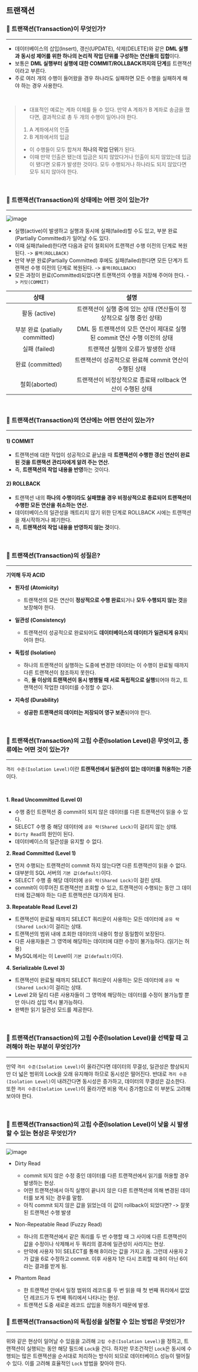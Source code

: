 
## 트랜잭션 
### 📌 트랜잭션(Transaction)이 무엇인가? 
---
- 데이터베이스의 삽입(Insert), 갱신(UPDATE), 삭제(DELETE)와 같은 **DML 실행과 동시성 제어를 위한 하나의 논리적 작업 단위를 구성하는 연산들의 집합**이다.
- 보통은 **DML 실행부터 실행에 대한 COMMIT/ROLLBACK까지의 단계**를 트랜잭션이라고 부른다.
- 주로 여러 개의 수행이 들어왔을 경우 하나라도 실패하면 모든 수행을 실패하게 해야 하는 경우 사용한다.

<br>

>  - 대표적인 예로는 계좌 이체를 들 수 있다. 만약 A 계좌가 B 계좌로 송금을 했다면, 결과적으로 총 두 개의 수행이 일어나야 한다.
>  1) A 계좌에서의 인출
>  2) B 계좌에서의 입금
>- 이 수행들이 모두 합쳐져 **하나의 작업 단위**가 된다.
>- 이때 만약 인출은 됐는데 입금은 되지 않았다거나 인출이 되지 않았는데 입금이 됐다면 오류가 발생한 것이다. 모두 수행되거나 하나라도 되지 않았다면 모두 되지 않아야 한다.

<br>

### 📌 트랜잭션(Transaction)의 상태에는 어떤 것이 있는가?
---
![image](https://github.com/amazinguss/cs_study/assets/39427152/251e7fd6-d7e2-48ac-9878-0eb64cb35a88)
- 실행(active)이 발생하고 실행과 동시에 실패(failed)할 수도 있고, 부분 완료(Partially Committed)가 일어날 수도 있다.
- 이때 실패(failed)한다면 다음과 같이 철회되어 트랜잭션 수행 이전의 단계로 복원된다. -> `롤백(ROLLBACK)`
- 만약 부분 완료(Partially Committed) 후에도 실패(failed)한다면 모든 단계가 트랜잭션 수행 이전의 단계로 복원된다. -> `롤백(ROLLBACK)`
- 모든 과정이 완료(Committed)되었다면 트랜잭션의 수행을 저장해 주어야 한다. -> `커밋(COMMIT)`

|상태|설명|
|:---:|:---:|
|활동 (active)|트랜잭션이 실행 중에 있는 상태 (연산들이 정상적으로 실행 중인 상태)|
|부분 완료 (patially committed)|DML 등 트랜잭션의 모든 연산이 제대로 실행된 commit 연산 수행 이전의 상태|
|실패 (failed)|트랜잭션 실행의 오류가 발생한 상태|
|완료 (committed)|트랜잭션이 성공적으로 완료해 commit 연산이 수행된 상태|
|철회(aborted)|트랜잭션이 비정상적으로 종료돼 rollback 연산이 수행된 상태|


<br>

### 📌 트랜잭션(Transaction)의 연산에는 어떤 연산이 있는가? 
---
#### 1) COMMIT
- 트랜잭션에 대한 작업이 성공적으로 끝났을 때 **트랜잭션이 수행한 갱신 연산이 완료된 것을 트랜잭션 관리자에게 알려 주는 연산.**
- 즉, **트랜잭션의 작업 내용을 반영**하는 것이다.

#### 2) ROLLBACK
- 트랜잭션 내의 **하나의 수행이라도 실패했을 경우 비정상적으로 종료되어 트랜잭션이 수행한 모든 연산을 취소하는 연산.**
- 데이터베이스의 일관성을 깨트리지 않기 위한 단계로 ROLLBACK 시에는 트랜잭션을 재시작하거나 폐기한다.
- 즉, **트랜잭션의 작업 내용을 반영하지 않는 것**이다.

<br>

### 📌 트랜잭션(Transaction)의 성질은? 
---
 **기억해 두자 ACID**
- **원자성 (Atomicity)**
  - 트랜잭션의 모든 연산이 **정상적으로 수행 완료**되거나 **모두 수행되지 않는 것**을 보장해야 한다.
 
- **일관성 (Consistency)**
  - 트랜잭션이 성공적으로 완료되어도 **데이터베이스의 데이터가 일관되게 유지**되어야 한다.

- **독립성 (Isolation)**
  - 하나의 트랜잭션이 실행하는 도중에 변경한 데이터는 이 수행이 완료될 때까지 다른 트랜잭션이 참조하지 못한다.
  - 즉, **둘 이상의 트랜잭션이 동시 병행될 때 서로 독립적으로 실행**되어야 하고, 트랜잭션이 작업한 데이터를 수정할 수 없다.

- **지속성 (Durability)**
  - **성공한 트랜잭션의 데이터는 저장되어 영구 보존**되어야 한다.

<br>

### 📌 트랜잭션(Transaction)의 고립 수준(Isolation Level)은 무엇이고, 종류에는 어떤 것이 있는가?
---
`격리 수준(Isolation Level)`이란 **트랜잭션에서 일관성이 없는 데이터를 허용하는 기준**이다.

<br>

**1. Read Uncommitted (Level 0)**
  - 수행 중인 트랜잭션 중 commit이 되지 않은 데이터를 다른 트랜잭션이 읽을 수 있다.
  - SELECT 수행 중 해당 데이터에 `공유 락(Shared Lock)`이 걸리지 않는 상태.
  - `Dirty Read`의 원인이 된다.
  - 데이터베이스의 일관성을 유지할 수 없다.

**2. Read Committed (Level 1)**
  - 먼저 수행되는 트랜잭션이 commit 하지 않는다면 다른 트랜잭션이 읽을 수 없다. 
  - 대부분의 SQL 서버의 `기본 값(default)`이다.
  - SELECT 수행 중 해당 데이터에  `공유 락(Shared Lock)`이 걸린 상태.
  - commit이 이루어진 트랜잭션만 조회할 수 있고, 트랜잭션이 수행되는 동안 그 데이터에 접근해야 하는 다른 트랜잭션은 대기하게 된다.

**3. Repeatable Read (Level 2)**
  - 트랜잭션이 완료될 때까지 SELECT 쿼리문이 사용하는 모든 데이터에 `공유 락(Shared Lock)`이 걸리는 상태.
  - 트랜잭션의 범위 내에 조회한 데이터의 내용이 항상 동일함이 보장된다.
  - 다른 사용자들은 그 영역에 해당하는 데이터에 대한 수정이 불가능하다. (읽기는 허용)
  - MySQL에서는 이 Level이 `기본 값(default)`이다.

**4. Serializable (Level 3)**
  - 트랜잭션이 완료될 때까지 SELECT 쿼리문이 사용하는 모든 데이터에 `공유 락(Shared Lock)`이 걸리는 상태.
  - Level 2와 달리 다른 사용자들이 그 영역에 해당하는 데이터를 수정이 불가능할 뿐만 아니라 삽입 역시 불가능하다.
  - 완벽한 읽기 일관성 모드를 제공한다.
  
<br>

### 📌 트랜잭션(Transaction)의 고립 수준(Isolation Level)을 선택할 때 고려해야 하는 부분이 무엇인가?
---
만약 `격리 수준(Isolation Level)`이 올라간다면 데이터의 무결성, 일관성은 향상되지만 더 넓은 범위의 Lock을 오래 유지해야 하므로 동시성은 떨어진다.
반대로 `격리 수준(Isolation Level)`이 내려간다면 동시성은 증가하고, 데이터의 무결성은 감소한다.
또한 `격리 수준(Isolation Level)`이 올라가면 비용 역시 증가함으로 이 부분도 고려해 보아야 한다.

<br>

### 📌 트랜잭션(Transaction)의 고립 수준(Isolation Level)이 낮을 시 발생할 수 있는 현상은 무엇인가?
---
![image](https://github.com/amazinguss/cs_study/assets/39427152/3b5348cd-649b-4a1d-9e9f-f9a7b0eb435b)
- Dirty Read
  - commit 되지 않은 수정 중인 데이터를 다른 트랜잭션에서 읽기를 허용할 경우 발생하는 현상.
  - 어떤 트랜잭션에서 아직 실행이 끝나지 않은 다른 트랜잭션에 의해 변경된 데이터를 보게 되는 경우를 말함.
  - 아직 commit 되지 않은 값을 읽었는데 이 값이 rollback이 되었다면? -> 잘못된 트랜잭션 수행 발생
 
- Non-Repeatable Read (Fuzzy Read)
  - 하나의 트랜잭션에서 같은 쿼리를 두 번 수행할 때 그 사이에 다른 트랜잭션이 값을 수정이나 삭제해서 두 쿼리의 결과에 일관성이 사라지는 현상.
  - 만약에 사용자 1이 SELECT를 통해 8이라는 값을 가지고 옴. 그런데 사용자 2가 값을 6로 수정하고 commit. 이후 사용자 1은 다시 조회할 때 8이 아닌 6이라는 결과를 받게 됨.
  
- Phantom Read
  - 한 트랜잭션 안에서 일정 범위의 레코드를 두 번 읽을 때 첫 번째 쿼리에서 없었던 레코드가 두 번째 쿼리에서 나타나는 현상.
  - 트랜잭션 도중 새로운 레코드 삽입을 허용하기 때문에 발생.
 

### 📌 트랜잭션(Transaction)의 독립성을 실현할 수 있는 방법은 무엇인가?
---
위와 같은 현상이 일어날 수 있음을 고려해 `고립 수준(Isolation Level)`을 정하고, 트랜잭션이 실행되는 동안 해당 필드에 `Lock`을 건다. 
하지만 무조건적인 `Lock`은 동시에 수행되는 많은 트랜잭션을 순서대로 처리하는 방식이 되므로 데이터베이스 성능이 떨어질 수 있다.
이를 고려해 효율적인 `Lock` 방법을 찾아야 한다.

